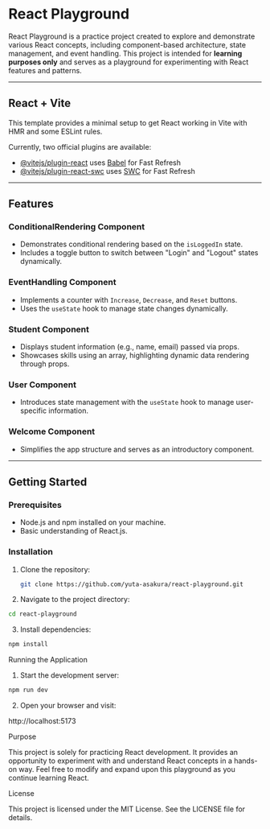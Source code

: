 # React Playground

React Playground is a practice project created to explore and demonstrate various React concepts, including component-based architecture, state management, and event handling. This project is intended for **learning purposes only** and serves as a playground for experimenting with React features and patterns.

---

## React + Vite

This template provides a minimal setup to get React working in Vite with HMR and some ESLint rules.

Currently, two official plugins are available:

- [@vitejs/plugin-react](https://github.com/vitejs/vite-plugin-react/blob/main/packages/plugin-react/README.md) uses [Babel](https://babeljs.io/) for Fast Refresh
- [@vitejs/plugin-react-swc](https://github.com/vitejs/vite-plugin-react-swc) uses [SWC](https://swc.rs/) for Fast Refresh

---

## Features

### ConditionalRendering Component
- Demonstrates conditional rendering based on the `isLoggedIn` state.
- Includes a toggle button to switch between "Login" and "Logout" states dynamically.

### EventHandling Component
- Implements a counter with `Increase`, `Decrease`, and `Reset` buttons.
- Uses the `useState` hook to manage state changes dynamically.

### Student Component
- Displays student information (e.g., name, email) passed via props.
- Showcases skills using an array, highlighting dynamic data rendering through props.

### User Component
- Introduces state management with the `useState` hook to manage user-specific information.

### Welcome Component
- Simplifies the app structure and serves as an introductory component.

---

## Getting Started

### Prerequisites
- Node.js and npm installed on your machine.
- Basic understanding of React.js.

### Installation
1. Clone the repository:
   ```bash
   git clone https://github.com/yuta-asakura/react-playground.git
   ```

2.	Navigate to the project directory:
  ```bash
  cd react-playground
  ```

3.	Install dependencies:
  ```bash
  npm install
  ```

Running the Application
1.	Start the development server:
  ```bash
  npm run dev
  ```

2.	Open your browser and visit:

http://localhost:5173

Purpose

This project is solely for practicing React development. It provides an opportunity to experiment with and understand React concepts in a hands-on way. Feel free to modify and expand upon this playground as you continue learning React.

License

This project is licensed under the MIT License. See the LICENSE file for details.
